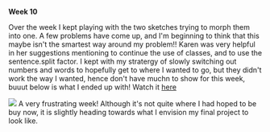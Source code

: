 **Week 10**

Over the week I kept playing with the two sketches trying to morph them into one. A few problems have come up, and I'm beginning to think that this maybe isn't the smartest way around my problem!! Karen was very helpful in her suggestions mentioning to continue the use of classes, and to use the sentence.split factor. I kept with my stratergy of slowly switching out numbers and words to hopefully get to where I wanted to go, but they didn't work the way I wanted, hence don't have muchn to show for this week, buuut below is what I ended up with! Watch it [here]()

![](SS1)
A very frustrating week! Although it's not quite where I had hoped to be buy now, it is slightly heading towards what I envision my final project to look like. 
